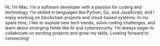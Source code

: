 Hi, I’m Mac. I’m a software developer with a passion for coding and technology. I’m skilled in languages like Python, Go, and JavaScript, and I enjoy working on blockchain projects and cloud-based systems. In my spare time, I like to explore new tech trends, solve coding challenges, and learn about emerging fields like AI and cybersecurity. I’m always eager to collaborate on exciting projects and grow my skills. Looking forward to connecting!
